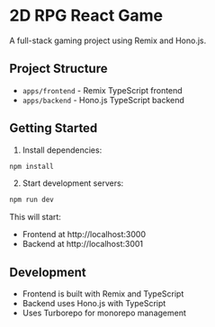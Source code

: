 # 2D RPG React Game

A full-stack gaming project using Remix and Hono.js.

## Project Structure

- `apps/frontend` - Remix TypeScript frontend
- `apps/backend` - Hono.js TypeScript backend

## Getting Started

1. Install dependencies:
```bash
npm install
```

2. Start development servers:
```bash
npm run dev
```

This will start:
- Frontend at http://localhost:3000
- Backend at http://localhost:3001

## Development

- Frontend is built with Remix and TypeScript
- Backend uses Hono.js with TypeScript
- Uses Turborepo for monorepo management
